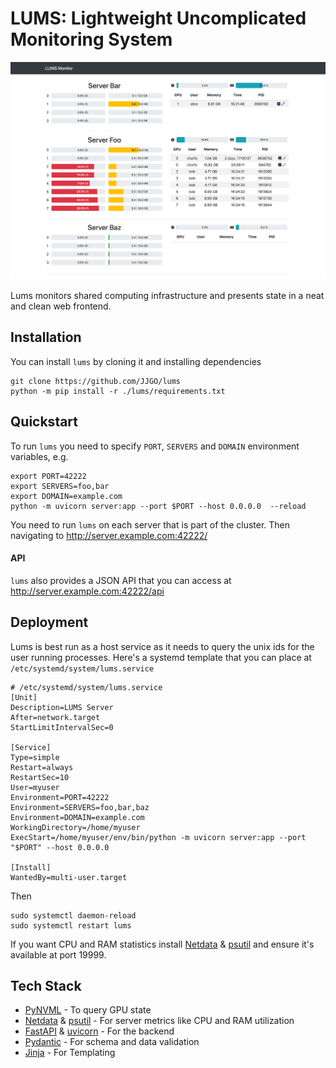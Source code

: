 # LUMS: Lightweight Uncomplicated Monitoring System

![](https://raw.githubusercontent.com/JJGO/lums/assets/lums-screenshot.png)

Lums monitors shared computing infrastructure and presents state in a neat and clean web frontend.

## Installation

You can install `lums` by cloning it and installing dependencies
<!-- in two ways:

- **With pip**:

```shell
pip install git+https://github.com/JJGO/lums.git
```

- **Manually**: --> 

```shell
git clone https://github.com/JJGO/lums
python -m pip install -r ./lums/requirements.txt
```


## Quickstart

To run `lums` you need to specify `PORT`, `SERVERS` and `DOMAIN` environment variables, e.g.

```shell
export PORT=42222
export SERVERS=foo,bar
export DOMAIN=example.com
python -m uvicorn server:app --port $PORT --host 0.0.0.0  --reload
```

You need to run `lums` on each server that is part of the cluster. Then navigating to http://server.example.com:42222/

#### API

`lums` also provides a JSON API that you can access at http://server.example.com:42222/api

## Deployment

Lums is best run as a host service as it needs to query the unix ids for the user running processes. Here's a systemd template that you can place at `/etc/systemd/system/lums.service`

```
# /etc/systemd/system/lums.service
[Unit]
Description=LUMS Server
After=network.target
StartLimitIntervalSec=0

[Service]
Type=simple
Restart=always
RestartSec=10
User=myuser
Environment=PORT=42222
Environment=SERVERS=foo,bar,baz
Environment=DOMAIN=example.com
WorkingDirectory=/home/myuser
ExecStart=/home/myuser/env/bin/python -m uvicorn server:app --port "$PORT" --host 0.0.0.0

[Install]
WantedBy=multi-user.target
```

Then

```shell
sudo systemctl daemon-reload
sudo systemctl restart lums
```

If you want CPU and RAM statistics install [Netdata](https://github.com/netdata/netdata) & [psutil](https://github.com/giampaolo/psutil) and ensure it's available at port 19999.

## Tech Stack

- [PyNVML](https://github.com/gpuopenanalytics/pynvml) - To query GPU state
- [Netdata](https://github.com/netdata/netdata) & [psutil](https://github.com/giampaolo/psutil) - For server metrics like CPU and RAM utilization
- [FastAPI](https://github.com/tiangolo/fastapi) & [uvicorn](https://github.com/encode/uvicorn) - For the backend
- [Pydantic](https://github.com/pydantic/pydantic/) - For schema and data validation
- [Jinja](https://github.com/pallets/jinja) - For Templating
